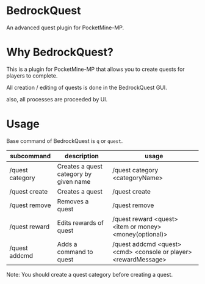 # BedrockQuest

An advanced quest plugin for PocketMine-MP.

# Why BedrockQuest?
This is a plugin for PocketMine-MP that allows you to create quests for players to complete.

All creation / editing of quests is done in the BedrockQuest GUI.

also, all processes are proceeded by UI.

# Usage

Base command of BedrockQuest is `q` or `quest`.

|subcommand|description|usage|
|---|---|---|
|/quest category|Creates a quest category by given name|/quest category \<categoryName\>|
|/quest create|Creates a quest|/quest create|
|/quest remove|Removes a quest|/quest remove|
|/quest reward|Edits rewards of quest|/quest reward \<quest\> \<item or money\> \<money(optional)\>|
|/quest addcmd|Adds a command to quest|/quest addcmd \<quest\> \<cmd\> \<console or player\> \<rewardMessage\>|

Note: You should create a quest category before creating a quest.

